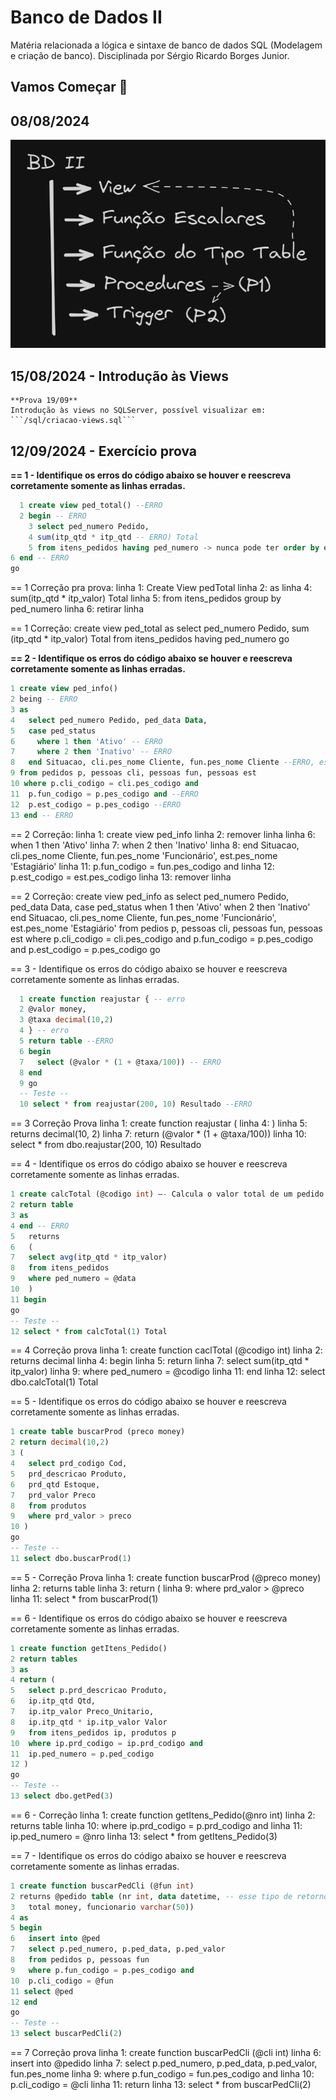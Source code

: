   # Banco de Dados II 
  Matéria relacionada a lógica e sintaxe de banco de dados SQL (Modelagem e criação de banco).
  Disciplinada por Sérgio Ricardo Borges Junior.
  
  ## Vamos Começar 🚀  
  ## 08/08/2024
  ![Desenho Ementa](https://github.com/DevIago15/cco-facul/blob/master/6%20Semestre/Banco%20de%20Dados%20II/img/ementa.png)

  ## 15/08/2024 - Introdução às Views
    **Prova 19/09**
    Introdução às views no SQLServer, possível visualizar em: ```/sql/criacao-views.sql```

  ## 12/09/2024 - Exercício prova
  **== 1 - Identifique os erros do código abaixo se houver e reescreva corretamente somente as linhas erradas.**
  ~~~~sql
    1 create view ped_total() --ERRO
    2 begin -- ERRO
      3 select ped_numero Pedido,
      4 sum(itp_qtd * itp_qtd -- ERRO) Total
      5 from itens_pedidos having ped_numero -> nunca pode ter order by em view
  6 end -- ERRO
  go
  ~~~~

  == 1 Correção pra prova:
  linha 1: Create View pedTotal
  linha 2: as
  linha 4: sum(itp_qtd * itp_valor) Total
  linha 5: from itens_pedidos group by ped_numero
  linha 6: retirar linha

  == 1 Correção:
  create view ped_total
  as
    select ped_numero Pedido,
    sum (itp_qtd * itp_valor) Total
    from itens_pedidos having ped_numero
  go

  **== 2 - Identifique os erros do código abaixo se houver e reescreva corretamente somente as linhas erradas.**
  ~~~~sql
  1 create view ped_info()
  2 being -- ERRO
  3 as
  4   select ped_numero Pedido, ped_data Data,
  5   case ped_status
  6     where 1 then 'Ativo' -- ERRO
  7     where 2 then 'Inativo' -- ERRO
  8   end Situacao, cli.pes_nome Cliente, fun.pes_nome Cliente --ERRO, est.pes_nome Cliente --ERRO
  9 from pedidos p, pessoas cli, pessoas fun, pessoas est
  10 where p.cli_codigo = cli.pes_codigo and
  11  p.fun_codigo = p.pes_codigo and --ERRO
  12  p.est_codigo = p.pes_codigo --ERRO
  13 end -- ERRO
~~~~

  == 2 Correção:
  linha 1: create view ped_info
  linha 2: remover linha
  linha 6: when 1 then 'Ativo'
  linha 7: when 2 then 'Inativo'
  linha 8: end Situacao, cli.pes_nome Cliente, fun.pes_nome 'Funcionário', est.pes_nome 'Estagiário'
  linha 11: p.fun_codigo = fun.pes_codigo and
  linha 12: p.est_codigo = est.pes_codigo
  linha 13: remover linha

  == 2 Correção:
  create view ped_info
  as
    select ped_numero Pedido, ped_data Data,
    case ped_status
      when 1 then 'Ativo'
      when 2 then 'Inativo'
    end Situacao, cli.pes_nome Cliente, fun.pes_nome 'Funcionário', est.pes_nome 'Estagiário'
    from pedios p, pessoas cli, pessoas fun, pessoas est
    where p.cli_codigo = cli.pes_codigo and
    p.fun_codigo = p.pes_codigo and
    p.est_codigo = p.pes_codigo
  go

== 3 - Identifique os erros do código abaixo se houver e reescreva corretamente somente as linhas erradas.
~~~sql
  1 create function reajustar { -- erro
  2 @valor money,
  3 @taxa decimal(10,2)
  4 } -- erro
  5 return table --ERRO
  6 begin
  7   select (@valor * (1 + @taxa/100)) -- ERRO
  8 end
  9 go
  -- Teste --
  10 select * from reajustar(200, 10) Resultado --ERRO
  ~~~

  == 3 Correção Prova
  linha 1: create function reajustar (
  linha 4: )
  linha 5: returns decimal(10, 2)
  linha 7: return (@valor * (1 + @taxa/100))
  linha 10: select * from dbo.reajustar(200, 10) Resultado

  == 4 - Identifique os erros do código abaixo se houver e reescreva corretamente somente as linhas erradas.
  ~~~sql
  1 create calcTotal (@codigo int) –- Calcula o valor total de um pedido
  2 return table
  3 as
  4 end -- ERRO
  5   returns
  6   (
  7   select avg(itp_qtd * itp_valor)
  8   from itens_pedidos
  9   where ped_numero = @data
  10  )
  11 begin
  go
  -- Teste --
  12 select * from calcTotal(1) Total
  ~~~

  == 4 Correção prova
  linha 1: create function caclTotal (@codigo int)
  linha 2: returns decimal
  linha 4: begin
  linha 5: return
  linha 7: select sum(itp_qtd * itp_valor)
  linha 9: where ped_numero = @codigo
  linha 11: end
  linha 12: select dbo.calcTotal(1) Total

  == 5 - Identifique os erros do código abaixo se houver e reescreva corretamente somente as linhas erradas.
  ~~~sql
  1 create table buscarProd (preco money) 
  2 return decimal(10,2)
  3 (
  4   select prd_codigo Cod,
  5   prd_descricao Produto,
  6   prd_qtd Estoque,
  7   prd_valor Preco
  8   from produtos
  9   where prd_valor > preco
  10 )
  go
  -- Teste --
  11 select dbo.buscarProd(1)
  ~~~

  == 5 - Correção Prova
  linha 1: create function buscarProd (@preco money)
  linha 2: returns table
  linha 3: return (
  linha 9: where prd_valor > @preco
  linha 11: select * from buscarProd(1)

  == 6 - Identifique os erros do código abaixo se houver e reescreva corretamente somente as linhas erradas.
  ~~~sql
  1 create function getItens_Pedido()
  2 return tables
  3 as
  4 return (
  5   select p.prd_descricao Produto,
  6   ip.itp_qtd Qtd,
  7   ip.itp_valor Preco_Unitario,
  8   ip.itp_qtd * ip.itp_valor Valor
  9   from itens_pedidos ip, produtos p
  10  where ip.prd_codigo = ip.prd_codigo and
  11  ip.ped_numero = p.ped_codigo
  12 )
  go
  -- Teste --
  13 select dbo.getPed(3)
  ~~~

  == 6 - Correção
  linha 1: create function getItens_Pedido(@nro int)
  linha 2: returns table
  linha 10: where ip.prd_codigo = p.prd_codigo and
  linha 11: ip.ped_numero = @nro
  linha 13: select * from getItens_Pedido(3)

  == 7 - Identifique os erros do código abaixo se houver e reescreva corretamente somente as linhas erradas.
  ~~~sql
  1 create function buscarPedCli (@fun int)
  2 returns @pedido table (nr int, data datetime, -- esse tipo de retorno é uma função table com uso de variavel e tem begin end
  3   total money, funcionario varchar(50))
  4 as
  5 begin
  6   insert into @ped
  7   select p.ped_numero, p.ped_data, p.ped_valor
  8   from pedidos p, pessoas fun
  9   where p.fun_codigo = p.pes_codigo and
  10  p.cli_codigo = @fun
  11 select @ped
  12 end
  go
  -- Teste --
  13 select buscarPedCli(2)
  ~~~
  == 7 Correção prova
  linha 1: create function buscarPedCli (@cli int)
  linha 6: insert into @pedido
  linha 7: select p.ped_numero, p.ped_data, p.ped_valor, fun.pes_nome
  linha 9: where p.fun_codigo = fun.pes_codigo and
  linha 10: p.cli_codigo = @cli
  linha 11: return
  linha 13: select * from buscarPedCli(2)

 

